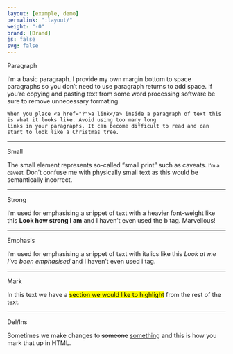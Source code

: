 ```yaml
---
layout: [example, demo]
permalink: ":layout/"
weight: "-0"
brand: [Brand]
js: false
svg: false
---
```


<p class="h6">Paragraph</p>

<p>
	I&rsquo;m a basic paragraph. I provide my own margin bottom to space paragraphs so you don&rsquo;t need to use paragraph returns to add space.
	If you&rsquo;re copying and pasting text from some word processing software be sure to remove unnecessary formating.<br>

	When you place <a href="?">a link</a> inside a paragraph of text this is what it looks like. Avoid using too many long
	links in your paragraphs. It can become difficult to read and can start to look like a Christmas tree.
</p>

<hr>
<p class="h6">Small</p>

<p>
	The small element represents so-called “small print” such as caveats. <small>I&rsquo;m a caveat.</small> Don&rsquo;t confuse me with physically small text
	as this would be semantically incorrect.
</p>

<hr>
<p class="h6">Strong</p>

<p>
	I&rsquo;m used for emphasising a snippet of text with a heavier font-weight like this <strong>Look how strong I am</strong> and I haven&rsquo;t even used
	the b tag. Marvellous!
</p>

<hr>
<p class="h6">Emphasis</p>

<p>
	I&rsquo;m used for emphasising a snippet of text with italics like this <em>Look at me I&rsquo;ve been emphasised</em> and I haven&rsquo;t even used i tag.
</p>

<hr>
<p class="h6">Mark</p>

<p>
	In this text we have a <mark>section we would like to highlight</mark> from the rest of the text.
</p>

<hr>
<p class="h6">Del/Ins</p>

<p>
	Sometimes we make changes to <del>someone</del> <ins>something</ins> and this is how you mark that up in HTML.
</p>